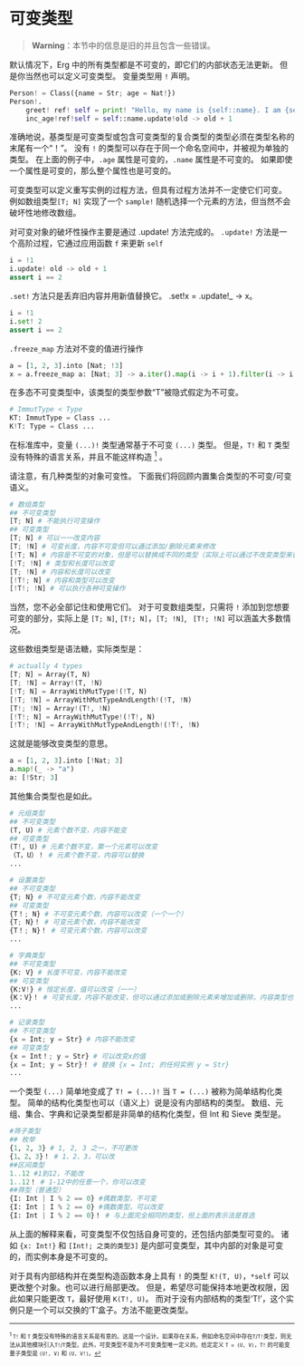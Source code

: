 # 可变类型

> __Warning__：本节中的信息是旧的并且包含一些错误。

默认情况下，Erg 中的所有类型都是不可变的，即它们的内部状态无法更新。
但是你当然也可以定义可变类型。 变量类型用 `!` 声明。

```python
Person! = Class({name = Str; age = Nat!})
Person!.
    greet! ref! self = print! "Hello, my name is {self::name}. I am {self::age}."
    inc_age!ref!self = self::name.update!old -> old + 1
```

准确地说，基类型是可变类型或包含可变类型的复合类型的类型必须在类型名称的末尾有一个“！”。 没有 `!` 的类型可以存在于同一个命名空间中，并被视为单独的类型。
在上面的例子中，`.age` 属性是可变的，`.name` 属性是不可变的。 如果即使一个属性是可变的，那么整个属性也是可变的。

可变类型可以定义重写实例的过程方法，但具有过程方法并不一定使它们可变。 例如数组类型`[T; N]` 实现了一个 `sample!` 随机选择一个元素的方法，但当然不会破坏性地修改数组。

对可变对象的破坏性操作主要是通过 .update! 方法完成的。 `.update!` 方法是一个高阶过程，它通过应用函数 `f` 来更新 `self`

```python
i = !1
i.update! old -> old + 1
assert i == 2
```

`.set!` 方法只是丢弃旧内容并用新值替换它。 .set!x = .update!_ -> x。

```python
i = !1
i.set! 2
assert i == 2
```

`.freeze_map` 方法对不变的值进行操作

```python
a = [1, 2, 3].into [Nat; !3]
x = a.freeze_map a: [Nat; 3] -> a.iter().map(i -> i + 1).filter(i -> i % 2 == 0).collect(Array)
```

在多态不可变类型中，该类型的类型参数“T”被隐式假定为不可变。

```python
# ImmutType < Type
KT: ImmutType = Class ...
K!T: Type = Class ...
```

在标准库中，变量 `(...)!` 类型通常基于不可变 `(...)` 类型。 但是，`T!` 和 `T` 类型没有特殊的语言关系，并且不能这样构造 [<sup id="f1">1</sup>](#1) 。

请注意，有几种类型的对象可变性。
下面我们将回顾内置集合类型的不可变/可变语义。

```python
# 数组类型
## 不可变类型
[T; N] # 不能执行可变操作
## 可变类型
[T; N] # 可以一一改变内容
[T; !N] # 可变长度，内容不可变但可以通过添加/删除元素来修改
[!T; N] # 内容是不可变的对象，但是可以替换成不同的类型（实际上可以通过不改变类型来替换）
[!T; !N] # 类型和长度可以改变
[T; !N] # 内容和长度可以改变
[!T!; N] # 内容和类型可以改变
[!T!; !N] # 可以执行各种可变操作
```

当然，您不必全部记住和使用它们。
对于可变数组类型，只需将 `!` 添加到您想要可变的部分，实际上是 `[T; N]`, `[T!; N]`，`[T; !N]`, ` [T!; !N]` 可以涵盖大多数情况。

这些数组类型是语法糖，实际类型是：

```python
# actually 4 types
[T; N] = Array(T, N)
[T; !N] = Array!(T, !N)
[!T; N] = ArrayWithMutType!(!T, N)
[!T; !N] = ArrayWithMutTypeAndLength!(!T, !N)
[T!; !N] = Array!(T!, !N)
[!T!; N] = ArrayWithMutType!(!T!, N)
[!T!; !N] = ArrayWithMutTypeAndLength!(!T!, !N)
```

这就是能够改变类型的意思。

```python
a = [1, 2, 3].into [!Nat; 3]
a.map!(_ -> "a")
a: [!Str; 3]
```

其他集合类型也是如此。

```python
# 元组类型
## 不可变类型
(T, U) # 元素个数不变，内容不能变
## 可变类型
(T!, U) # 元素个数不变，第一个元素可以改变
（T，U）！ # 元素个数不变，内容可以替换
...
```

```python
# 设置类型
## 不可变类型
{T; N} # 不可变元素个数，内容不能改变
## 可变类型
{T！; N} # 不可变元素个数，内容可以改变（一个一个）
{T; N}！ # 可变元素个数，内容不能改变
{T！; N}！ # 可变元素个数，内容可以改变
...
```

```python
# 字典类型
## 不可变类型
{K: V} # 长度不可变，内容不能改变
## 可变类型
{K:V!} # 恒定长度，值可以改变（一一）
{K：V}！ # 可变长度，内容不能改变，但可以通过添加或删除元素来增加或删除，内容类型也可以改变
...
```

```python
# 记录类型
## 不可变类型
{x = Int; y = Str} # 内容不能改变
## 可变类型
{x = Int！; y = Str} # 可以改变x的值
{x = Int; y = Str}！ # 替换 {x = Int; 的任何实例 y = Str}
...
```

一个类型 `(...)` 简单地变成了 `T! = (...)!` 当 `T = (...)` 被称为简单结构化类型。 简单的结构化类型也可以（语义上）说是没有内部结构的类型。
数组、元组、集合、字典和记录类型都是非简单的结构化类型，但 Int 和 Sieve 类型是。

```python
#筛子类型
## 枚举
{1, 2, 3} # 1, 2, 3 之一，不可更改
{1、2、3}！ # 1、2、3，可以改
##区间类型
1..12 #1到12，不能改
1..12！ # 1-12中的任意一个，你可以改变
##筛型（普通型）
{I: Int | I % 2 == 0} #偶数类型，不可变
{I: Int | I % 2 == 0} #偶数类型，可以改变
{I: Int | I % 2 == 0}！ # 与上面完全相同的类型，但上面的表示法是首选
```

从上面的解释来看，可变类型不仅包括自身可变的，还包括内部类型可变的。
诸如 `{x: Int!}` 和 `[Int!; 之类的类型3]` 是内部可变类型，其中内部的对象是可变的，而实例本身是不可变的。

对于具有内部结构并在类型构造函数本身上具有 `!` 的类型 `K!(T, U)`，`*self` 可以更改整个对象。也可以进行局部更改。
但是，希望尽可能保持本地更改权限，因此如果只能更改 `T`，最好使用 `K(T!, U)`。
而对于没有内部结构的类型‘T!’，这个实例只是一个可以交换的‘T’盒子。方法不能更改类型。

---

<span id="1" style="font-size:x-small"><sup>1</sup> `T!` 和 `T` 类型没有特殊的语言关系是有意的。这是一个设计。如果存在关系，例如命名空间中存在`T`/`T!`类型，则无法从其他模块引入`T!`/`T`类型。此外，可变类型不是为不可变类型唯一定义的。给定定义 `T = (U, V)`，`T!` 的可能变量子类型是 `(U!, V)` 和 `(U, V!)`。[↩](#f1)</span>